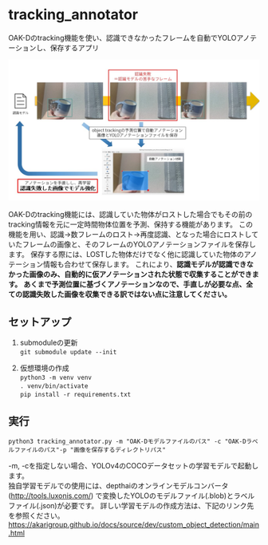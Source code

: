 # tracking_annotator

OAK-Dのtracking機能を使い、認識できなかったフレームを自動でYOLOアノテーションし、保存するアプリ

![概要図](jpg/tracking_annotator.jpg "概要図")

OAK-Dのtracking機能には、認識していた物体がロストした場合でもその前のtracking情報を元に一定時間物体位置を予測、保持する機能があります。
この機能を用い、認識→数フレームのロスト→再度認識、となった場合にロストしていたフレームの画像と、そのフレームのYOLOアノテーションファイルを保存します。
保存する際には、LOSTした物体だけでなく他に認識していた物体のアノテーション情報も合わせて保存します。
これにより、**認識モデルが認識できなかった画像のみ、自動的に仮アノテーションされた状態で収集することができます。**
**あくまで予測位置に基づくアノテーションなので、手直しが必要な点、全ての認識失敗した画像を収集できる訳ではない点に注意してください。**

## セットアップ
1. submoduleの更新  
`git submodule update --init`  

1. 仮想環境の作成  
`python3 -m venv venv`  
`. venv/bin/activate`  
`pip install -r requirements.txt`  

## 実行
`python3 tracking_annotator.py -m "OAK-Dモデルファイルのパス" -c "OAK-Dラベルファイルのパス"-p "画像を保存するディレクトリパス"`

-m, -cを指定しない場合、YOLOv4のCOCOデータセットの学習モデルで起動します。  
独自学習モデルでの使用には、depthaiのオンラインモデルコンバータ(http://tools.luxonis.com/) で変換したYOLOのモデルファイル(.blob)とラベルファイル(.json)が必要です。
詳しい学習モデルの作成方法は、下記のリンク先を参照ください。
https://akarigroup.github.io/docs/source/dev/custom_object_detection/main.html
